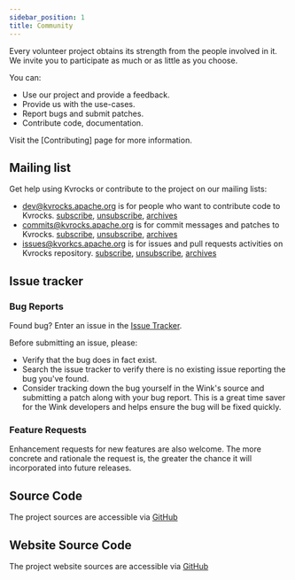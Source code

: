 ```yaml
---
sidebar_position: 1
title: Community
---
```


Every volunteer project obtains its strength from the people involved in it. We invite you to participate as much or as little as you choose.

You can:

* Use our project and provide a feedback.
* Provide us with the use-cases.
* Report bugs and submit patches.
* Contribute code, documentation.

Visit the [Contributing] page for more information.

## Mailing list

Get help using Kvrocks or contribute to the project on our mailing lists:

* [dev@kvrocks.apache.org](mailto:dev@kvrocks.apache.org) is for people who want to contribute code to Kvrocks. [subscribe](mailto:dev-subscribe@kvrocks.apache.org), [unsubscribe](mailto:dev-unsubscribe@kvrocks.apache.org), [archives](https://www.mail-archive.com/dev@kvrocks.apache.org/)
* [commits@kvrocks.apache.org](mailto:commits@kvrocks.apache.org) is for commit messages and patches to Kvrocks. [subscribe](mailto:commits-subscribe@kvrocks.apache.org), [unsubscribe](mailto:commits-unsubscribe@kvrocks.apache.org), [archives](https://www.mail-archive.com/commits@kvrocks.apache.org/)
* [issues@kvorkcs.apache.org](mailto:issues@kvorkcs.apache.org) is for issues and pull requests activities on Kvrocks repository. [subscribe](mailto:issues-subscribe@kvrocks.apache.org), [unsubscribe](mailto:issues-unsubscribe@kvrocks.apache.org), [archives](https://www.mail-archive.com/issues@kvrocks.apache.org/)

## Issue tracker

### Bug Reports

Found bug? Enter an issue in the [Issue Tracker](https://github.com/apache/incubator-kvrocks/issues).

Before submitting an issue, please:

* Verify that the bug does in fact exist.
* Search the issue tracker to verify there is no existing issue reporting the bug you've found.
* Consider tracking down the bug yourself in the Wink's source and submitting a patch along with your bug report. This is a great time saver for the Wink developers and helps ensure the bug will be fixed quickly.

### Feature Requests

Enhancement requests for new features are also welcome. The more concrete and rationale the request is, the greater the chance it will incorporated into future releases.

## Source Code

The project sources are accessible via [GitHub](https://github.com/apache/incubator-kvrocks)

## Website Source Code

The project website sources are accessible via [GitHub](https://github.com/apache/incubator-kvrocks-website)
